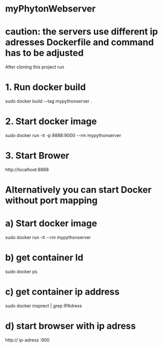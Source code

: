 # myPhytonWebserver 
# caution: the servers use different ip adresses Dockerfile and command has to be adjusted
After cloning this project run

# 1. Run docker build
sudo docker build --tag mypythonserver .

# 2. Start docker image 
sudo docker run -it -p 8888:9000 --rm mypythonserver

# 3. Start Brower

 http://localhost:8888
 
 # Alternatively you can start Docker without port mapping
  
 # a) Start docker image
 sudo docker run -it --rm mypythonserver
 
 # b) get container Id
 sudo docker ps
 
 # c) get container ip address
 sudo docker insprect <containerId> | grep IPAdress
  
  # d) start browser with ip adress
  http:// ip-adress :900
 
